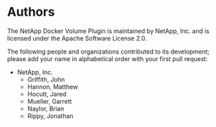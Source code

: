 # Authors

The NetApp Docker Volume Plugin is maintained by NetApp, Inc. and is licensed under
the Apache Software License 2.0.

The following people and organizations contributed to its development; please
add your name in alphabetical order with your first pull request:

* NetApp, Inc.
    * Griffith, John
    * Hannon, Matthew
    * Hocutt, Jared
    * Mueller, Garrett
    * Naylor, Brian
    * Rippy, Jonathan
